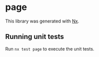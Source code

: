 # page

This library was generated with [Nx](https://nx.dev).

## Running unit tests

Run `nx test page` to execute the unit tests.
